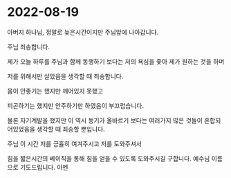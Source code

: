 # 2022-08-19

아버지 하나님, 정말로 늦은시간이지만 주님앞에 나아갑니다.


주님 죄송합니다.

제가 오늘 하루를 주님과 함께 동행하기 보다는
저의 욕심을 좇아 제가 원하는 것을 하며

저를 위해서만 살았음을 생각할 때 죄송합니다.


몸이 안좋기는 했지만 깨어있지 못했고

피곤하기는 했지만
안주하기만 하였음이 부끄럽습니다.


물론 자기계발을 했지만 이 역시 동기가 올바르기 보다는
여러가지 많은 것들이 혼합되어있었음을 생각할 때 죄송할 뿐입니다.

주님 이 시간 저를 긍휼히 여겨주시고
저를 도와주셔서

힘을 짧은시간의 베이직을 통해 힘을 얻을 수 있도록 도와주시길 구합니다.
예수님 이름으로 기도드립니다. 아멘

